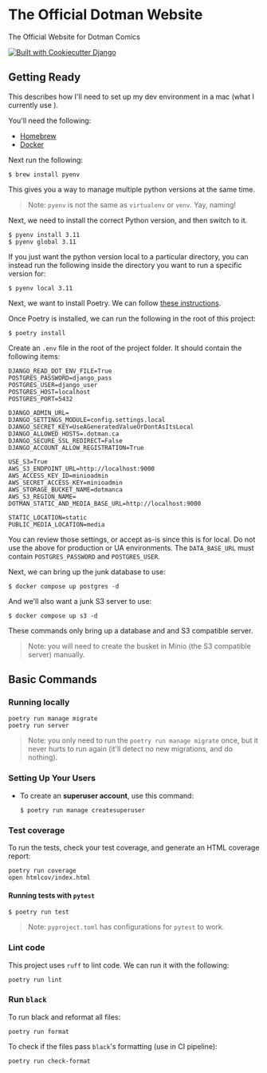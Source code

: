 # The Official Dotman Website

The Official Website for Dotman Comics

[![Built with Cookiecutter Django](https://img.shields.io/badge/built%20with-Cookiecutter%20Django-ff69b4.svg)](https://github.com/pydanny/cookiecutter-django/)

## Getting Ready

This describes how I'll need to set up my dev environment in a mac (what I currently use ).

You'll need the following:

- [Homebrew](https://brew.sh/)
- [Docker](https://www.docker.com/get-docker)

Next run the following:

    $ brew install pyenv

This gives you a way to manage multiple python versions at the same time.

> Note: `pyenv` is not the same as `virtualenv` or `venv`. Yay, naming!

Next, we need to install the correct Python version, and then switch to it.

    $ pyenv install 3.11
    $ pyenv global 3.11

If you just want the python version local to a particular directory, you can instead run the following inside the directory you want to run a specific version for:

    $ pyenv local 3.11

Next, we want to install Poetry. We can follow [these instructions](https://python-poetry.org/docs/).

Once Poetry is installed, we can run the following in the root of this project:

    $ poetry install

Create an `.env` file in the root of the project folder. It should contain the following items:

```
DJANGO_READ_DOT_ENV_FILE=True
POSTGRES_PASSWORD=django_pass
POSTGRES_USER=django_user
POSTGRES_HOST=localhost
POSTGRES_PORT=5432

DJANGO_ADMIN_URL=
DJANGO_SETTINGS_MODULE=config.settings.local
DJANGO_SECRET_KEY=UseAGeneratedValueOrDontAsItsLocal
DJANGO_ALLOWED_HOSTS=.dotman.ca
DJANGO_SECURE_SSL_REDIRECT=False
DJANGO_ACCOUNT_ALLOW_REGISTRATION=True

USE_S3=True
AWS_S3_ENDPOINT_URL=http://localhost:9000
AWS_ACCESS_KEY_ID=minioadmin
AWS_SECRET_ACCESS_KEY=minioadmin
AWS_STORAGE_BUCKET_NAME=dotmanca
AWS_S3_REGION_NAME=
DOTMAN_STATIC_AND_MEDIA_BASE_URL=http://localhost:9000

STATIC_LOCATION=static
PUBLIC_MEDIA_LOCATION=media
```

You can review those settings, or accept as-is since this is for local. Do not use the above for production or UA environments. The `DATA_BASE_URL` must contain `POSTGRES_PASSWORD` and `POSTGRES_USER`.

Next, we can bring up the junk database to use:

    $ docker compose up postgres -d

And we'll also want a junk S3 server to use:

    $ docker compose up s3 -d

These commands only bring up a database and and S3 compatible server.

> Note: you will need to create the busket in Minio (the S3 compatible server) manually.

## Basic Commands

### Running locally

```
poetry run manage migrate
poetry run server
```
> Note: you only need to run the `poetry run manage migrate` once, but it never hurts to run again (it'll detect no new migrations, and do nothing).

### Setting Up Your Users

- To create an **superuser account**, use this command:

      $ poetry run manage createsuperuser

### Test coverage

To run the tests, check your test coverage, and generate an HTML
coverage report:

```
poetry run coverage
open htmlcov/index.html
```

#### Running tests with `pytest`

    $ poetry run test

> Note: `pyproject.toml` has configurations for `pytest` to work.

### Lint code

This project uses `ruff` to lint code. We can run it with the following:

```
poetry run lint
```

### Run `black`

To run black and reformat all files:

```
poetry run format
```

To check if the files pass `black`'s formatting (use in CI pipeline):

```
poetry run check-format
```
